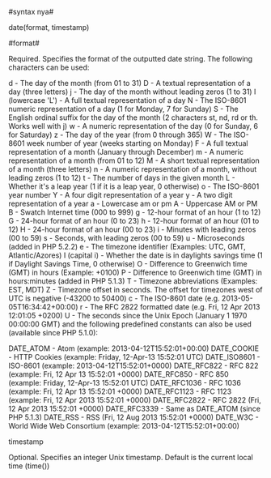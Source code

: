 #syntax nya#

date(format, timestamp)

#format#	

Required. Specifies the format of the outputted date string. The following characters can be used:

d - The day of the month (from 01 to 31)
D - A textual representation of a day (three letters)
j - The day of the month without leading zeros (1 to 31)
l (lowercase 'L') - A full textual representation of a day
N - The ISO-8601 numeric representation of a day (1 for Monday, 7 for Sunday)
S - The English ordinal suffix for the day of the month (2 characters st, nd, rd or th. Works well with j)
w - A numeric representation of the day (0 for Sunday, 6 for Saturday)
z - The day of the year (from 0 through 365)
W - The ISO-8601 week number of year (weeks starting on Monday)
F - A full textual representation of a month (January through December)
m - A numeric representation of a month (from 01 to 12)
M - A short textual representation of a month (three letters)
n - A numeric representation of a month, without leading zeros (1 to 12)
t - The number of days in the given month
L - Whether it's a leap year (1 if it is a leap year, 0 otherwise)
o - The ISO-8601 year number
Y - A four digit representation of a year
y - A two digit representation of a year
a - Lowercase am or pm
A - Uppercase AM or PM
B - Swatch Internet time (000 to 999)
g - 12-hour format of an hour (1 to 12)
G - 24-hour format of an hour (0 to 23)
h - 12-hour format of an hour (01 to 12)
H - 24-hour format of an hour (00 to 23)
i - Minutes with leading zeros (00 to 59)
s - Seconds, with leading zeros (00 to 59)
u - Microseconds (added in PHP 5.2.2)
e - The timezone identifier (Examples: UTC, GMT, Atlantic/Azores)
I (capital i) - Whether the date is in daylights savings time (1 if Daylight Savings Time, 0 otherwise)
O - Difference to Greenwich time (GMT) in hours (Example: +0100)
P - Difference to Greenwich time (GMT) in hours:minutes (added in PHP 5.1.3)
T - Timezone abbreviations (Examples: EST, MDT)
Z - Timezone offset in seconds. The offset for timezones west of UTC is negative (-43200 to 50400)
c - The ISO-8601 date (e.g. 2013-05-05T16:34:42+00:00)
r - The RFC 2822 formatted date (e.g. Fri, 12 Apr 2013 12:01:05 +0200)
U - The seconds since the Unix Epoch (January 1 1970 00:00:00 GMT)
and the following predefined constants can also be used (available since PHP 5.1.0):

DATE_ATOM - Atom (example: 2013-04-12T15:52:01+00:00)
DATE_COOKIE - HTTP Cookies (example: Friday, 12-Apr-13 15:52:01 UTC)
DATE_ISO8601 - ISO-8601 (example: 2013-04-12T15:52:01+0000)
DATE_RFC822 - RFC 822 (example: Fri, 12 Apr 13 15:52:01 +0000)
DATE_RFC850 - RFC 850 (example: Friday, 12-Apr-13 15:52:01 UTC)
DATE_RFC1036 - RFC 1036 (example: Fri, 12 Apr 13 15:52:01 +0000)
DATE_RFC1123 - RFC 1123 (example: Fri, 12 Apr 2013 15:52:01 +0000)
DATE_RFC2822 - RFC 2822 (Fri, 12 Apr 2013 15:52:01 +0000)
DATE_RFC3339 - Same as DATE_ATOM (since PHP 5.1.3)
DATE_RSS - RSS (Fri, 12 Aug 2013 15:52:01 +0000)
DATE_W3C - World Wide Web Consortium (example: 2013-04-12T15:52:01+00:00)

timestamp	

Optional. Specifies an integer Unix timestamp. Default is the current local time (time())